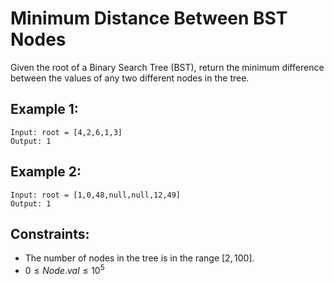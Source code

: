 # Minimum Distance Between BST Nodes

Given the root of a Binary Search Tree (BST), return the minimum difference  
between the values of any two different nodes in the tree.

 

## Example 1:

    Input: root = [4,2,6,1,3]
    Output: 1

## Example 2:

    Input: root = [1,0,48,null,null,12,49]
    Output: 1

 

## Constraints:

* The number of nodes in the tree is in the range $[2, 100]$.
* $0 \le Node.val \le 10^5$
